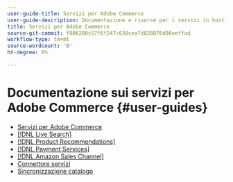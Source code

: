 ```yaml
---
user-guide-title: Servizi per Adobe Commerce
user-guide-description: Documentazione e risorse per i servizi in hosting che forniscono funzionalità estese ad Adobe Commerce e Magento Open Source.
title: Servizi per Adobe Commerce
source-git-commit: f806200c57f6f247c639cea7d828076d06eeffad
workflow-type: tm+mt
source-wordcount: '0'
ht-degree: 0%

---
```


# Documentazione sui servizi per Adobe Commerce {#user-guides}

- [Servizi per Adobe Commerce](home.md)
- [[!DNL Live Search]](https://experienceleague.adobe.com/docs/commerce-merchant-services/live-search/guide-overview.html)
- [[!DNL Product Recommendations]](https://experienceleague.adobe.com/docs/commerce-merchant-services/product-recommendations/guide-overview.html)
- [[!DNL Payment Services]](https://experienceleague.adobe.com/docs/commerce-merchant-services/payment-services/guide-overview.html)
- [[!DNL Amazon Sales Channel]](https://experienceleague.adobe.com/docs/commerce-channels/amazon/guide-overview.html)
- [Connettore servizi](/help/landing/saas.md)
- [Sincronizzazione catalogo](/help/landing/catalog-sync.md)
